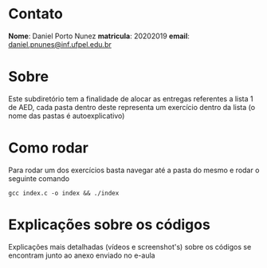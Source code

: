 
# Contato

**Nome**: Daniel Porto Nunez
**matricula**: 20202019
**email**: daniel.pnunes@inf.ufpel.edu.br

  

# Sobre

  

Este subdiretório tem a finalidade de alocar as entregas referentes a lista 1 de AED, cada pasta dentro deste representa um exercício dentro da lista (o nome das pastas é autoexplicativo)

  

# Como rodar

  

Para rodar um dos exercícios basta navegar até a pasta do mesmo e rodar o seguinte comando

  

  

    gcc index.c -o index && ./index

  

# Explicações sobre os códigos

Explicações mais detalhadas (vídeos e screenshot's) sobre os códigos se encontram junto ao anexo enviado no e-aula
